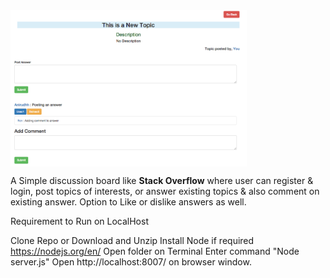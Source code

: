<img src="display.png" align="center" width="75%" height="75%" />

A Simple discussion board like <strong>Stack Overflow</strong> where user can register & login, post topics of interests, or answer existing topics & also comment on existing answer. Option to Like or dislike answers as well.

Requirement to Run on LocalHost

Clone Repo or Download and Unzip
Install Node if required https://nodejs.org/en/
Open folder on Terminal
Enter command "Node server.js"
Open http://localhost:8007/ on browser window. 

